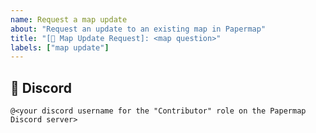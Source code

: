 ```yaml
---
name: Request a map update
about: "Request an update to an existing map in Papermap"
title: "[📩 Map Update Request]: <map question>"
labels: ["map update"]
---
```

<provide additional details about the update>

## 👤 Discord
`@<your discord username for the "Contributor" role on the Papermap Discord server>`
